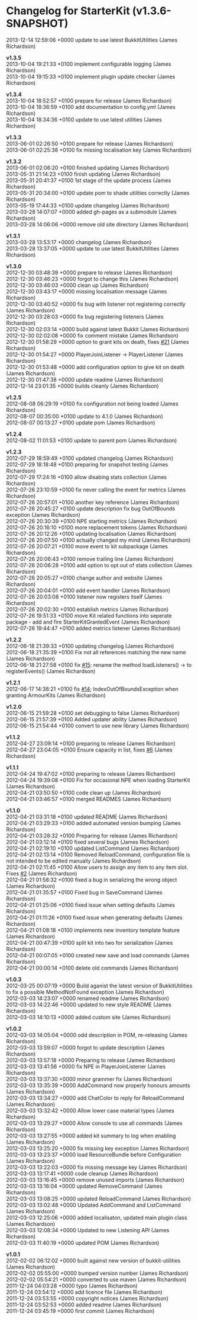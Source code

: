 # Changelog for StarterKit (v1.3.6-SNAPSHOT)

2013-12-14 12:59:06 +0000    update to use latest BukkitUtilities (James Richardson)  

**v1.3.5**  
2013-10-04 19:21:33 +0100    implement configurable logging (James Richardson)  
2013-10-04 19:15:33 +0100    implement plugin update checker (James Richardson)  

**v1.3.4**  
2013-10-04 18:52:57 +0100    prepare for release (James Richardson)  
2013-10-04 18:36:59 +0100    add documentation to config.yml (James Richardson)  
2013-10-04 18:34:36 +0100    update to use latest utilities (James Richardson)  

**v1.3.3**  
2013-06-01 02:26:50 +0100    prepare for release (James Richardson)  
2013-06-01 02:25:38 +0100    fix missing localisation key (James Richardson)  

**v1.3.2**  
2013-06-01 02:06:20 +0100    finished updating (James Richardson)  
2013-05-31 21:14:23 +0100    finish updating (James Richardson)  
2013-05-31 20:41:37 +0100    1st stage of the update process (James Richardson)  
2013-05-31 20:34:00 +0100    update pom to shade utilities correctly (James Richardson)  
2013-05-19 17:44:33 +0100    update changelog (James Richardson)  
2013-03-28 14:07:07 +0000    added gh-pages as a submodule (James Richardson)  
2013-03-28 14:06:06 +0000    remove old site directory (James Richardson)  

**v1.3.1**  
2013-03-28 13:53:17 +0000    changelog (James Richardson)  
2013-03-28 13:37:05 +0000    update to use latest BukkitUtilities (James Richardson)  

**v1.3.0**  
2012-12-30 03:48:39 +0000    prepare to release (James Richardson)  
2012-12-30 03:46:23 +0000    forgot to change this (James Richardson)  
2012-12-30 03:46:03 +0000    clean up (James Richardson)  
2012-12-30 03:43:17 +0000    missing localisation message (James Richardson)  
2012-12-30 03:40:52 +0000    fix bug with listener not registering correctly (James Richardson)  
2012-12-30 03:28:03 +0000    fix bug registering listeners (James Richardson)  
2012-12-30 02:03:14 +0000    build against latest Bukkit (James Richardson)  
2012-12-30 02:02:08 +0000    fix comment mistake (James Richardson)  
2012-12-30 01:58:29 +0000    option to grant kits on death, fixes [#21](https://github.com/grandwazir/StarterKit/starter-kit/issues/21) (James Richardson)  
2012-12-30 01:54:27 +0000    PlayerJoinListener -> PlayerListener (James Richardson)  
2012-12-30 01:53:48 +0000    add configuration option to give kit on death (James Richardson)  
2012-12-30 01:47:38 +0000    update readme (James Richardson)  
2012-12-14 23:01:35 +0000    builds cleanly (James Richardson)  

**v1.2.5**  
2012-08-08 06:29:19 +0100    fix configuration not being loaded (James Richardson)  
2012-08-07 00:35:00 +0100    update to 4.1.0 (James Richardson)  
2012-08-07 00:13:27 +0100    update pom (James Richardson)  

**v1.2.4**  
2012-08-02 11:01:53 +0100    update to parent pom (James Richardson)  

**v1.2.3**  
2012-07-29 18:59:49 +0100    updated changelog (James Richardson)  
2012-07-29 18:18:48 +0100    preparing for snapshot testing (James Richardson)  
2012-07-29 17:24:16 +0100    allow disabing stats collection (James Richardson)  
2012-07-26 23:10:59 +0100    fix never calling the event for metrics (James Richardson)  
2012-07-26 20:57:01 +0100    another key reference (James Richardson)  
2012-07-26 20:45:27 +0100    update description fix bug OutOfBounds exception (James Richardson)  
2012-07-26 20:30:39 +0100    NPE starting metrics (James Richardson)  
2012-07-26 20:16:10 +0100    more replacement tokens (James Richardson)  
2012-07-26 20:12:26 +0100    updating localisation (James Richardson)  
2012-07-26 20:07:50 +0100    actually changed my mind (James Richardson)  
2012-07-26 20:07:21 +0100    move event to kit subpackage (James Richardson)  
2012-07-26 20:06:43 +0100    remove trailing line (James Richardson)  
2012-07-26 20:06:28 +0100    add option to opt out of stats collection (James Richardson)  
2012-07-26 20:05:27 +0100    change author and website (James Richardson)  
2012-07-26 20:04:01 +0100    add event handler (James Richardson)  
2012-07-26 20:03:08 +0100    listener now registers itself (James Richardson)  
2012-07-26 20:02:30 +0100    establish metrics (James Richardson)  
2012-07-26 19:51:33 +0100    move Kit related functions into seperate package - add and fire StarterKitGrantedEvent (James Richardson)  
2012-07-26 19:44:47 +0100    added metrics listener (James Richardson)  

**v1.2.2**  
2012-06-18 21:39:33 +0100    updating changelog (James Richardson)  
2012-06-18 21:35:39 +0100    Fix not all references matching the new name (James Richardson)  
2012-06-18 21:27:58 +0100    fix [#15](https://github.com/grandwazir/StarterKit/starter-kit/issues/15): rename the method loadListeners() -> to registerEvents() (James Richardson)  

**v1.2.1**  
2012-06-17 14:38:21 +0100    fix [#14](https://github.com/grandwazir/StarterKit/starter-kit/issues/14); IndexOutOfBoundsException when granting ArmourKits (James Richardson)  

**v1.2.0**  
2012-06-15 21:59:28 +0100    set debugging to false (James Richardson)  
2012-06-15 21:57:39 +0100    Added updater ability (James Richardson)  
2012-06-15 21:54:44 +0100    convert to use new library (James Richardson)  

**v1.1.2**  
2012-04-27 23:09:14 +0100    preparing to release (James Richardson)  
2012-04-27 23:04:05 +0100    Ensure capacity in list, fixes [#6](https://github.com/grandwazir/StarterKit/starter-kit/issues/6) (James Richardson)  

**v1.1.1**  
2012-04-24 19:47:02 +0100    preparing to release (James Richardson)  
2012-04-24 19:39:08 +0100    Fix for occasional NPE when loading StarterKit (James Richardson)  
2012-04-21 03:50:50 +0100    code clean up (James Richardson)  
2012-04-21 03:46:57 +0100    merged READMES (James Richardson)  

**v1.1.0**  
2012-04-21 03:31:18 +0100    updated README (James Richardson)  
2012-04-21 03:29:33 +0100    added automated version bumping (James Richardson)  
2012-04-21 03:28:32 +0100    Preparing for release (James Richardson)  
2012-04-21 03:12:14 +0100    fixed several bugs (James Richardson)  
2012-04-21 02:19:10 +0100    updated ListCommand (James Richardson)  
2012-04-21 02:13:14 +0100    Removed ReloadCommand, configuration file is not intended to be edited manually (James Richardson)  
2012-04-21 02:11:45 +0100    Allow users to assign any item to any item slot. Fixes [#2](https://github.com/grandwazir/StarterKit/starter-kit/issues/2) (James Richardson)  
2012-04-21 01:58:32 +0100    fixed a bug in serializing the wrong object (James Richardson)  
2012-04-21 01:35:57 +0100    Fixed bug in SaveCommand (James Richardson)  
2012-04-21 01:25:06 +0100    fixed issue when setting defaults (James Richardson)  
2012-04-21 01:11:26 +0100    fixed issue when generating defaults (James Richardson)  
2012-04-21 01:08:18 +0100    implements new inventory template feature (James Richardson)  
2012-04-21 00:47:39 +0100    split kit into two for serialization (James Richardson)  
2012-04-21 00:07:05 +0100    created new save and load commands (James Richardson)  
2012-04-21 00:00:14 +0100    delete old commands (James Richardson)  

**v1.0.3**  
2012-03-25 00:07:19 +0000    Build aganist the latest version of BukkitUtilities to fix a possible MethodNotFound exception (James Richardson)  
2012-03-03 14:23:07 +0000    renamed readme (James Richardson)  
2012-03-03 14:22:46 +0000    updated to new style README (James Richardson)  
2012-03-03 14:10:13 +0000    added custom site (James Richardson)  

**v1.0.2**  
2012-03-03 14:05:04 +0000    odd description in POM, re-releasing (James Richardson)  
2012-03-03 13:59:07 +0000    forgot to update description (James Richardson)  
2012-03-03 13:57:18 +0000    Preparing to release (James Richardson)  
2012-03-03 13:41:56 +0000    fix NPE in PlayerJoinListener (James Richardson)  
2012-03-03 13:37:30 +0000    minor grammer fix (James Richardson)  
2012-03-03 13:35:39 +0000    AddCommand now properly honours amounts (James Richardson)  
2012-03-03 13:34:27 +0000    add ChatColor to reply for ReloadCommand (James Richardson)  
2012-03-03 13:32:42 +0000    Allow lower case material types (James Richardson)  
2012-03-03 13:29:27 +0000    Allow console to use all commands (James Richardson)  
2012-03-03 13:27:55 +0000    added kit summary to log when enabling (James Richardson)  
2012-03-03 13:25:20 +0000    fix missing key exception (James Richardson)  
2012-03-03 13:23:37 +0000    load ResourceBundle before Configuration (James Richardson)  
2012-03-03 13:22:03 +0000    fix missing message key (James Richardson)  
2012-03-03 13:17:41 +0000    code cleanup (James Richardson)  
2012-03-03 13:16:45 +0000    remove unused imports (James Richardson)  
2012-03-03 13:16:04 +0000    updated RemoveCommand (James Richardson)  
2012-03-03 13:08:25 +0000    updated ReloadCommand (James Richardson)  
2012-03-03 13:02:48 +0000    Updated AddCommand and ListCommand (James Richardson)  
2012-03-03 12:25:06 +0000    added localisaton, updated main plugin class (James Richardson)  
2012-03-03 12:08:34 +0000    Updated to new Listening API (James Richardson)  
2012-03-03 11:40:19 +0000    updated POM (James Richardson)  

**v1.0.1**  
2012-02-02 06:12:02 +0000    built against new version of bukkit-utilities (James Richardson)  
2012-02-02 05:55:00 +0000    bumped version number (James Richardson)  
2012-02-02 05:54:21 +0000    converted to use maven (James Richardson)  
2011-12-24 04:03:28 +0000    typo (James Richardson)  
2011-12-24 03:54:12 +0000    add licence file (James Richardson)  
2011-12-24 03:53:55 +0000    copyright notices (James Richardson)  
2011-12-24 03:52:53 +0000    added readme (James Richardson)  
2011-12-24 03:45:19 +0000    first commit (James Richardson)  
